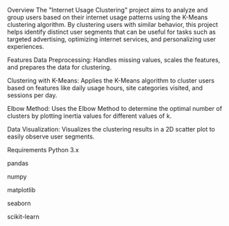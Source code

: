 Overview
The "Internet Usage Clustering" project aims to analyze and group users based on their internet usage patterns using the K-Means clustering algorithm. By clustering users with similar behavior, this project helps identify distinct user segments that can be useful for tasks such as targeted advertising, optimizing internet services, and personalizing user experiences.

Features
Data Preprocessing: Handles missing values, scales the features, and prepares the data for clustering.

Clustering with K-Means: Applies the K-Means algorithm to cluster users based on features like daily usage hours, site categories visited, and sessions per day.

Elbow Method: Uses the Elbow Method to determine the optimal number of clusters by plotting inertia values for different values of k.

Data Visualization: Visualizes the clustering results in a 2D scatter plot to easily observe user segments.

Requirements
Python 3.x

pandas

numpy

matplotlib

seaborn

scikit-learn
